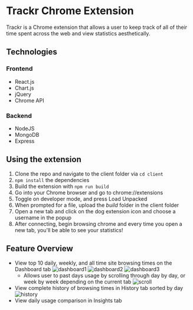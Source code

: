 # Trackr Chrome Extension
Trackr is a Chrome extension that allows a user to keep track of all of their time spent across the web and view statistics aesthetically.

## Technologies
### Frontend
* React.js
* Chart.js
* jQuery
* Chrome API

### Backend
* NodeJS
* MongoDB
* Express

## Using the extension
1. Clone the repo and navigate to the client folder via `cd client`
2. `npm install` the dependencies
3. Build the extension with `npm run build`
4. Go into your Chrome browser and go to chrome://extensions
5. Toggle on developer mode, and press Load Unpacked
6. When prompted for a file, upload the *build* folder in the client folder
7. Open a new tab and click on the dog extension icon and choose a username in the popup
8. After connecting, begin browsing chrome and every time you open a new tab, you'll be able to see your statistics!

## Feature Overview
- View top 10 daily, weekly, and all time site browsing times on the Dashboard tab
![dashboard1](https://user-images.githubusercontent.com/29217753/70882076-6d1cc400-1f83-11ea-8584-54d42f13c999.png)
![dashboard2](https://user-images.githubusercontent.com/29217753/70882075-6d1cc400-1f83-11ea-8665-b4e392a0859a.png)
![dashboard3](https://user-images.githubusercontent.com/29217753/70882074-6d1cc400-1f83-11ea-9cac-9d0d3658f16d.png)
  - Allows user to past days usage by scrolling through day by day, or week by week depending on the current tab
  ![scroll](https://user-images.githubusercontent.com/29217753/70882263-eb796600-1f83-11ea-9682-f08d9fc0cab6.png)
- View complete history of browsing times in History tab sorted by day
![history](https://user-images.githubusercontent.com/29217753/70881963-1b743980-1f83-11ea-9b32-748e376172e7.png)
- View daily usage comparison in Insights tab
